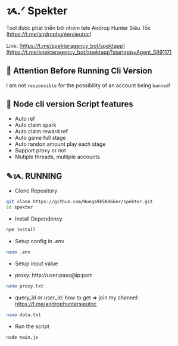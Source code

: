 # ᝰ.ᐟ Spekter

Tool được phát triển bởi nhóm tele Airdrop Hunter Siêu Tốc (https://t.me/airdrophuntersieutoc)

Link: [https://t.me/spekteragency_bot/spektapp](https://t.me/spekteragency_bot/spektapp?startapp=Agent_599117)

## 🚨 Attention Before Running Cli Version

I am not `responsible` for the possibility of an account being `banned`!

## 📎 Node cli version Script features

- Auto ref
- Auto claim spark
- Auto claim reward ref
- Auto game full stage
- Auto randon amount play each stage
- Support proxy or not
- Mutiple threads, multiple accounts

## ✎ᝰ. RUNNING

- Clone Repository

```bash
git clone https://github.com/Hunga9k50doker/spekter.git
cd spekter
```

- Install Dependency

```bash
npm install
```

- Setup config in .env

```bash
nano .env
```

- Setup input value

* proxy: http://user:pass@ip:port

```bash
nano proxy.txt
```

- query_id or user_id: how to get => join my channel: https://t.me/airdrophuntersieutoc

```bash
nano data.txt
```

- Run the script

```bash
node main.js
```
